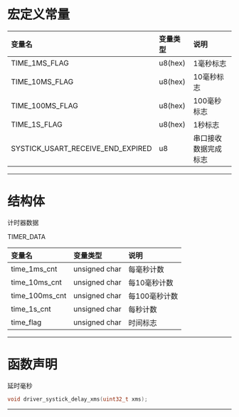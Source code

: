 # 宏定义常量

| 变量名 | 变量类型 | 说明 |
| :--- | :--- | :--- |
| TIME\_1MS\_FLAG | u8\(hex\) | 1毫秒标志 |
| TIME\_10MS\_FLAG | u8\(hex\) | 10毫秒标志 |
| TIME\_100MS\_FLAG | u8\(hex\) | 100毫秒标志 |
| TIME\_1S\_FLAG | u8\(hex\) | 1秒标志 |
| SYSTICK\_USART\_RECEIVE\_END\_EXPIRED | u8 | 串口接收数据完成标志 |

---

# 结构体

计时器数据

TIMER\_DATA

| 变量名 | 变量类型 | 说明 |
| :--- | :--- | :--- |
| time\_1ms\_cnt |  unsigned char | 每毫秒计数 |
| time\_10ms\_cnt |  unsigned char | 每10毫秒计数 |
| time\_100ms\_cnt |  unsigned char | 每100毫秒计数 |
| time\_1s\_cnt |  unsigned char | 每秒计数 |
| time\_flag |  unsigned char | 时间标志 |

---

# 函数声明

延时毫秒

```c
void driver_systick_delay_xms(uint32_t xms);
```

---



